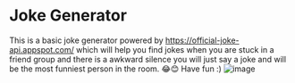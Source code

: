 # Joke Generator
This is a basic joke generator powered by https://official-joke-api.appspot.com/ which will help you find jokes when you are stuck in a friend group and there is a awkward silence you will just say a joke and will be the most funniest person in the room. 😂😊 Have fun :)
![image](https://github.com/user-attachments/assets/03c49d6b-32f8-45e3-8b7c-b2943401f35b)
